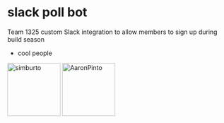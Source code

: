 # slack poll bot
Team 1325 custom Slack integration to allow members to sign up during build season
- cool people

[<img alt="simburto" src="https://github.com/simburto.png?size=120" width="120px"/>](https://github.com/simburto)
[<img alt="AaronPinto" src="https://github.com/AaronPinto.png?size=120" width="120px"/>](https://github.com/AaronPinto)
